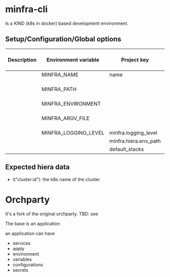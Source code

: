 # minfra-cli

Is a KIND (k8s in docker) based development environment.


## Setup/Configuration/Global options


| Description | Environment variable | Project key | Global commandline arguments | Hiera key |
| --- | --- | --- | --- | --- |
|   | MINFRA_NAME          | name                  |                                              |   |
|   | MINFRA_PATH          |                       | --minfra_path [PATH TO MINFRA_PROJECT]       |   |
|   | MINFRA_ENVIRONMENT   |                       | -e [ENV]                                     |   |
|   | MINFRA_ARGV_FILE     |                       | --minfra_argv_file [PATH TO A CSV FILE FILE] |   |
|   | MINFRA_LOGGING_LEVEL | minfra.logging_level  |                                              |   |
|   |                      | minfra.hiera.env_path |                                              |   |
|   |                      | default_stacks        |                                              | env.stacks | env.roles   |


## Expected hiera data

 * l("cluster.id"): the k8s name of the cluster
 













# Orchparty

It's a fork of the original orchparty. TBD: see

The base is an application

an application can have 
 * services
 * apply
 * environment
 * variables
 * configurations
 * secrets

